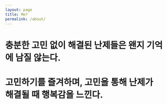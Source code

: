 ```yaml
---
layout: page
title: Me?
permalink: /about/
---
```


# 충분한 고민 없이 해결된 난제들은 왠지 기억에 남질 않는다.
# 고민하기를 즐겨하며, 고민을 통해 난제가 해결될 때 행복감을 느낀다.